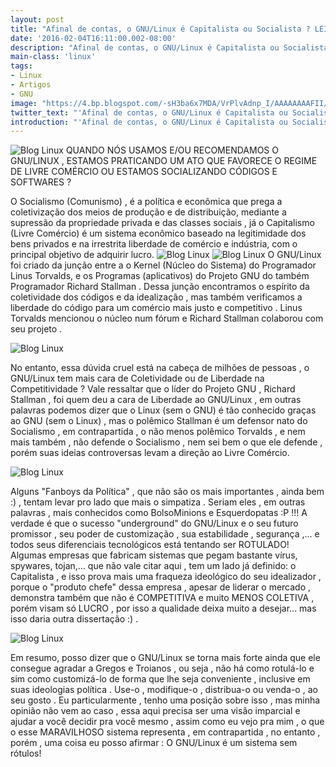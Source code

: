 ```yaml
---
layout: post
title: "Afinal de contas, o GNU/Linux é Capitalista ou Socialista ? LEIA O ARTIGO"
date: '2016-02-04T16:11:00.002-08:00'
description: "Afinal de contas, o GNU/Linux é Capitalista ou Socialista ? LEIA O ARTIGO"
main-class: 'linux'
tags:
- Linux
- Artigos
- GNU
image: "https://4.bp.blogspot.com/-sH3ba6x7MDA/VrPlvAdnp_I/AAAAAAAAFII/7Vigs5nWFJw/s72-c/versus-big.jpg"
twitter_text: "'Afinal de contas, o GNU/Linux é Capitalista ou Socialista ? LEIA O ARTIGO'"
introduction: "'Afinal de contas, o GNU/Linux é Capitalista ou Socialista ? LEIA O ARTIGO'"
---
```

![Blog Linux](https://4.bp.blogspot.com/-sH3ba6x7MDA/VrPlvAdnp_I/AAAAAAAAFII/7Vigs5nWFJw/s640/versus-big.jpg "Blog Linux")
QUANDO NÓS USAMOS E/OU RECOMENDAMOS O GNU/LINUX , ESTAMOS PRATICANDO UM ATO QUE FAVORECE O REGIME DE LIVRE COMÉRCIO OU ESTAMOS SOCIALIZANDO CÓDIGOS E SOFTWARES ?
 
O Socialismo (Comunismo) , é a política e econômica que prega a coletivização dos meios de produção e de distribuição, mediante a supressão da propriedade privada e das classes sociais , já o Capitalismo (Livre Comércio) é um sistema econômico baseado na legitimidade dos bens privados e na irrestrita liberdade de comércio e indústria, com o principal objetivo de adquirir lucro. 
![Blog Linux](https://4.bp.blogspot.com/-itoufD51luQ/VrPm5kep0kI/AAAAAAAAFIY/M6RrzYydKe0/s320/linux_commie.jpg "Blog Linux")
![Blog Linux](https://2.bp.blogspot.com/-abzh2rP6rHw/VrPnAkBz8VI/AAAAAAAAFIc/FJBJtcnF-xM/s320/ef88cec183fc12545a16cd4d2b1f6410.jpg "Blog Linux")
O GNU/Linux foi criado da junção entre a o Kernel (Núcleo do Sistema) do Programador Linus Torvalds, e os Programas (aplicativos) do Projeto GNU do também Programador Richard Stallman . Dessa junção encontramos o espírito da coletividade dos códigos e da idealização , mas também verificamos a liberdade do código para um comércio mais justo e competitivo . Linus Torvalds mencionou o núcleo num fórum e Richard Stallman colaborou com seu projeto .
  
![Blog Linux](https://2.bp.blogspot.com/-eaU4LVUMDzs/VrPnWOFdreI/AAAAAAAAFIg/pUtppLWOINw/s320/Che_Tux__Linux___Communism_by_yashton.jpg "Blog Linux")
   
No entanto, essa dúvida cruel está na cabeça de milhões de pessoas , o GNU/Linux tem mais cara de Coletividade ou de Liberdade na Competitividade ? Vale ressaltar que o líder do Projeto GNU , Richard Stallman , foi quem deu a cara de Liberdade ao GNU/Linux , em outras palavras podemos dizer que o Linux (sem o GNU) é tão conhecido graças ao GNU (sem o Linux) , mas o polêmico Stallman é um defensor nato do Socialismo , em contrapartida , o não menos polêmico Torvalds , e nem mais também , não defende o Socialismo , nem sei bem o que ele defende , porém suas ideias controversas levam a direção ao Livre Comércio.
 
![Blog Linux](https://1.bp.blogspot.com/-30LwFO0aDd4/VrPnlrA-fCI/AAAAAAAAFIk/1ikctTYE6Vs/s320/m%25243virus.jpg "Blog Linux")
  
Alguns "Fanboys da Política" , que não são os mais importantes , ainda bem :) , tentam levar pro lado que mais o simpatiza . Seriam eles , em outras palavras , mais conhecidos como BolsoMinions e Esquerdopatas :P !!! A verdade é que o sucesso "underground" do GNU/Linux e o seu futuro promissor , seu poder de customização , sua estabilidade , segurança ,... e todos seus diferenciais tecnológicos está tentando ser ROTULADO! Algumas empresas que fabricam sistemas que pegam bastante vírus, spywares, tojan,... que não vale citar aqui , tem um lado já definido: o Capitalista , e isso prova mais uma fraqueza ideológico do seu idealizador , porque o "produto chefe" dessa empresa , apesar de liderar o mercado , demonstra também que não é COMPETITIVA e muito MENOS COLETIVA , porém visam só LUCRO , por isso a qualidade deixa muito a desejar... mas isso daria outra dissertação :) .
 
![Blog Linux](https://4.bp.blogspot.com/-eKGO8V4TDB4/VrPn4hDcg7I/AAAAAAAAFIo/o4awXjpEhUE/s320/Linux_communism.jpg "Blog Linux")
  
Em resumo, posso dizer que o GNU/Linux se torna mais forte ainda que ele consegue agradar a Gregos e Troianos , ou seja , não há como rotulá-lo e sim como customizá-lo de forma que lhe seja conveniente , inclusive em suas ideologias política . Use-o , modifique-o , distribua-o ou venda-o , ao seu gosto . Eu particularmente , tenho uma posição sobre isso , mas minha opinião não vem ao caso , essa aqui precisa ser uma visão imparcial e ajudar a você decidir pra você mesmo , assim como eu vejo pra mim , o que o esse MARAVILHOSO sistema representa , em contrapartida , no entanto , porém , uma coisa eu posso afirmar : O GNU/Linux é um sistema sem rótulos! 
